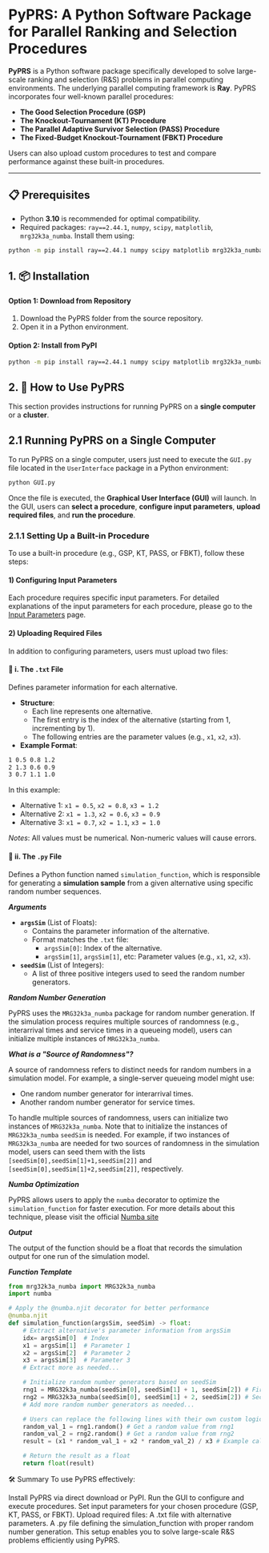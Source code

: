 # PyPRS: A Python Software Package for Parallel Ranking and Selection Procedures

**PyPRS** is a Python software package specifically developed to solve large-scale ranking and selection (R&S) problems in parallel computing environments. The underlying parallel computing framework is **Ray**. PyPRS incorporates four well-known parallel procedures: 

- **The Good Selection Procedure (GSP)**
- **The Knockout-Tournament (KT) Procedure**
- **The Parallel Adaptive Survivor Selection (PASS) Procedure**
- **The Fixed-Budget Knockout-Tournament (FBKT) Procedure**

Users can also upload custom procedures to test and compare performance against these built-in procedures.

---
## 📋 Prerequisites
- Python **3.10** is recommended for optimal compatibility.
- Required packages:  `ray==2.44.1`, `numpy`, `scipy`, `matplotlib`, `mrg32k3a_numba`. Install them using:
```bash
python -m pip install ray==2.44.1 numpy scipy matplotlib mrg32k3a_numba
```

## 1. 📦 Installation
#### Option 1: Download from Repository
1. Download the PyPRS folder from the source repository.
2. Open it in a Python environment.
#### Option 2: Install from PyPI
```bash
python -m pip install ray==2.44.1 numpy scipy matplotlib mrg32k3a_numba
```
## 2. 🚀 How to Use PyPRS
This section provides instructions for running PyPRS on a **single computer** or a **cluster**.

## 2.1 Running PyPRS on a Single Computer
To run PyPRS on a single computer, users just need to execute the `GUI.py` file located in the `UserInterface` package in a Python environment:
```bash
python GUI.py
```
Once the file is executed, the **Graphical User Interface (GUI)** will launch. In the GUI, users can **select a procedure**, **configure input parameters**, **upload required files**, and **run the procedure**.

<!--- Below is a screenshot of the GUI:

  <img width="379.52" height="396.8" alt="image" src="https://github.com/user-attachments/assets/11314524-ebef-4662-b1dc-4b184b50c0db" />--->

### 2.1.1 Setting Up a Built-in Procedure
To use a built-in procedure (e.g., GSP, KT, PASS, or FBKT), follow these steps:

#### 1) Configuring Input Parameters
Each procedure requires specific input parameters.  For detailed explanations of the input parameters for each procedure, please go to the <a href="aaa">Input Parameters</a> page.

#### 2) Uploading Required Files
In addition to configuring parameters, users must upload two files:

#### 📄 i. The `.txt` File
Defines parameter information for each alternative.
- **Structure**:
  - Each line represents one alternative.
  - The first entry is the index of the alternative (starting from 1, incrementing by 1).
  - The following entries are the parameter values (e.g., `x1`, `x2`, `x3`).
- **Example Format**:
```markdown
1 0.5 0.8 1.2
2 1.3 0.6 0.9
3 0.7 1.1 1.0
```
In this example:
- Alternative 1: `x1 = 0.5`, `x2 = 0.8`, `x3 = 1.2`
- Alternative 2: `x1 = 1.3`, `x2 = 0.6`, `x3 = 0.9`
- Alternative 3: `x1 = 0.7`, `x2 = 1.1`, `x3 = 1.0`

*Notes*: All values must be numerical. Non-numeric values will cause errors.

#### 🐍 ii. The `.py` File
Defines a Python function named `simulation_function`, which is responsible for generating a **simulation sample** from a given alternative using specific random number sequences.

***Arguments***
- **`argsSim`** (List of Floats):
  - Contains the parameter information of the alternative.
  - Format matches the `.txt` file:
    - `argsSim[0]`: Index of the alternative.
    - `argsSim[1]`, `argsSim[1]`, etc: Parameter values (e.g., `x1`, `x2`, `x3`).
- **`seedSim`**  (List of Integers):
  - A list of three positive integers used to seed the random number generators.

***Random Number Generation***

PyPRS uses the `MRG32k3a_numba` package for random number generation. If the simulation process requires multiple sources of randomness (e.g., interarrival times and service times in a queueing model), users can initialize multiple instances of `MRG32k3a_numba`.

***What is a "Source of Randomness"?***

A source of randomness refers to distinct needs for random numbers in a simulation model. For example, a single-server queueing model might use:

- One random number generator for interarrival times.
- Another random number generator for service times.

To handle multiple sources of randomness, users can initialize two instances of `MRG32k3a_numba`. Note that to initialize the instances of `MRG32k3a_numba` `seedSim` is needed.  For example, if two instances of `MRG32k3a_numba` are needed for two sources of randomness in the simulation model, users can seed them with the lists `[seedSim[0],seedSim[1]+1,seedSim[2]]` and `[seedSim[0],seedSim[1]+2,seedSim[2]]`, respectively.

***Numba Optimization***

PyPRS allows users to apply the `numba` decorator to optimize the `simulation_function` for faster execution. For more details about this technique, please visit the official <a href="https://numba.pydata.org/">Numba site</a>

***Output***

The output of the function should be a float that records the simulation output for one run of the simulation model.

***Function Template***
```python
from mrg32k3a_numba import MRG32k3a_numba
import numba

# Apply the @numba.njit decorator for better performance
@numba.njit
def simulation_function(argsSim, seedSim) -> float:
    # Extract alternative's parameter information from argsSim
    idx= argsSim[0]  # Index
    x1 = argsSim[1]  # Parameter 1
    x2 = argsSim[2]  # Parameter 2
    x3 = argsSim[3]  # Parameter 3
    # Extract more as needed...

    # Initialize random number generators based on seedSim
    rng1 = MRG32k3a_numba(seedSim[0], seedSim[1] + 1, seedSim[2]) # First random number generator
    rng2 = MRG32k3a_numba(seedSim[0], seedSim[1] + 2, seedSim[2]) # Second random number generator
    # Add more random number generators as needed...

    # Users can replace the following lines with their own custom logic
    random_val_1 = rng1.random() # Get a random value from rng1
    random_val_2 = rng2.random() # Get a random value from rng2
    result = (x1 * random_val_1 + x2 * random_val_2) / x3 # Example calculation

    # Return the result as a float
    return float(result)
```

🛠️ Summary
To use PyPRS effectively:

Install PyPRS via direct download or PyPI.
Run the GUI to configure and execute procedures.
Set input parameters for your chosen procedure (GSP, KT, PASS, or FBKT).
Upload required files:
A .txt file with alternative parameters.
A .py file defining the simulation_function with proper random number generation.
This setup enables you to solve large-scale R&S problems efficiently using PyPRS.

